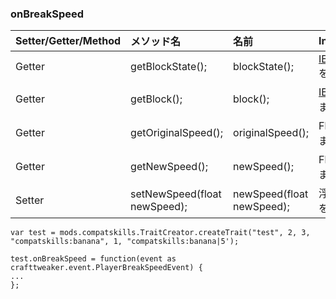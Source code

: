 ### onBreakSpeed

| Setter/Getter/Method | メソッド名                        | 名前                        | Input/Output                                      |
|:-------------------- |:---------------------------- |:------------------------- | ------------------------------------------------- |
| Getter               | getBlockState();             | blockState();             | [IBlockState](/Vanilla/Blocks/IBlockState/) を返します |
| Getter               | getBlock();                  | block();                  | [IBlock](/Vanilla/Blocks/IBlock/) を返します           |
| Getter               | getOriginalSpeed();          | originalSpeed();          | Float を返します。                                      |
| Getter               | getNewSpeed();               | newSpeed();               | Float を返します。                                      |
| Setter               | setNewSpeed(float newSpeed); | newSpeed(float newSpeed); | 浮動小数点数を獲得                                         |

    var test = mods.compatskills.TraitCreator.createTrait("test", 2, 3, "compatskills:banana", 1, "compatskills:banana|5');
    
    test.onBreakSpeed = function(event as crafttweaker.event.PlayerBreakSpeedEvent) {
    ...
    };